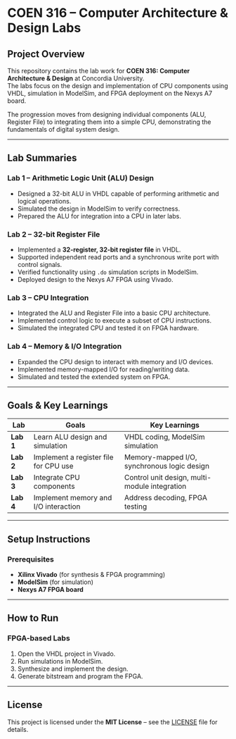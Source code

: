 # COEN 316 – Computer Architecture & Design Labs

## Project Overview
This repository contains the lab work for **COEN 316: Computer Architecture & Design** at Concordia University.  
The labs focus on the design and implementation of CPU components using VHDL, simulation in ModelSim, and FPGA deployment on the Nexys A7 board.

The progression moves from designing individual components (ALU, Register File) to integrating them into a simple CPU, demonstrating the fundamentals of digital system design.

---

## Lab Summaries

### **Lab 1 – Arithmetic Logic Unit (ALU) Design**
- Designed a 32-bit ALU in VHDL capable of performing arithmetic and logical operations.
- Simulated the design in ModelSim to verify correctness.
- Prepared the ALU for integration into a CPU in later labs.

### **Lab 2 – 32-bit Register File**
- Implemented a **32-register, 32-bit register file** in VHDL.
- Supported independent read ports and a synchronous write port with control signals.
- Verified functionality using `.do` simulation scripts in ModelSim.
- Deployed design to the Nexys A7 FPGA using Vivado.

### **Lab 3 – CPU Integration**
- Integrated the ALU and Register File into a basic CPU architecture.
- Implemented control logic to execute a subset of CPU instructions.
- Simulated the integrated CPU and tested it on FPGA hardware.

### **Lab 4 – Memory & I/O Integration**
- Expanded the CPU design to interact with memory and I/O devices.
- Implemented memory-mapped I/O for reading/writing data.
- Simulated and tested the extended system on FPGA.

---

## Goals & Key Learnings

| Lab | Goals | Key Learnings |
|-----|-------|--------------|
| **Lab 1** | Learn ALU design and simulation | VHDL coding, ModelSim simulation |
| **Lab 2** | Implement a register file for CPU use | Memory-mapped I/O, synchronous logic design |
| **Lab 3** | Integrate CPU components | Control unit design, multi-module integration |
| **Lab 4** | Implement memory and I/O interaction | Address decoding, FPGA testing |

---

## Setup Instructions

### Prerequisites
- **Xilinx Vivado** (for synthesis & FPGA programming)
- **ModelSim** (for simulation)
- **Nexys A7 FPGA board**

---

## How to Run

### FPGA-based Labs
1. Open the VHDL project in Vivado.
2. Run simulations in ModelSim.
3. Synthesize and implement the design.
4. Generate bitstream and program the FPGA.

---

## License
This project is licensed under the **MIT License** – see the [LICENSE](LICENSE) file for details.
